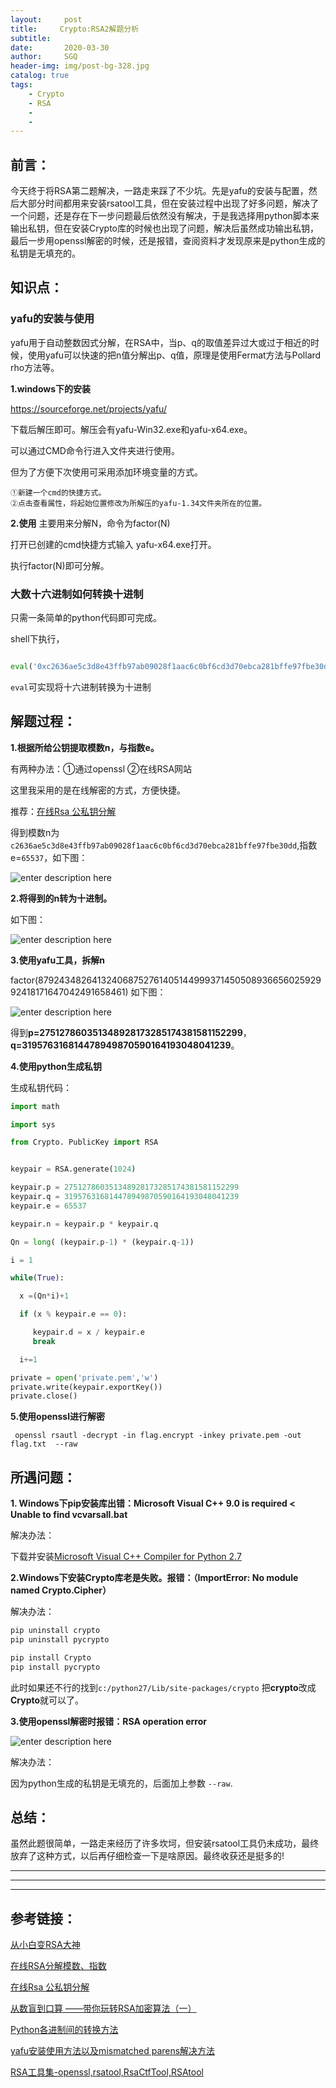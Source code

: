 ```yaml
---
layout:     post
title:     Crypto:RSA2解题分析
subtitle:   
date:       2020-03-30
author:     SGQ
header-img: img/post-bg-328.jpg
catalog: true
tags:
    - Crypto
    - RSA
    - 
    - 
---
```



## 前言：

今天终于将RSA第二题解决，一路走来踩了不少坑。先是yafu的安装与配置，然后大部分时间都用来安装rsatool工具，但在安装过程中出现了好多问题，解决了一个问题，还是存在下一步问题最后依然没有解决，于是我选择用python脚本来输出私钥，但在安装Crypto库的时候也出现了问题，解决后虽然成功输出私钥，最后一步用openssl解密的时候，还是报错，查阅资料才发现原来是python生成的私钥是无填充的。

## 知识点：

### yafu的安装与使用

yafu用于自动整数因式分解，在RSA中，当p、q的取值差异过大或过于相近的时候，使用yafu可以快速的把n值分解出p、q值，原理是使用Fermat方法与Pollard rho方法等。

**1.windows下的安装**

https://sourceforge.net/projects/yafu/

下载后解压即可。解压会有yafu-Win32.exe和yafu-x64.exe。

可以通过CMD命令行进入文件夹进行使用。

但为了方便下次使用可采用添加环境变量的方式。

    ①新建一个cmd的快捷方式。
    ②点击查看属性，将起始位置修改为所解压的yafu-1.34文件夹所在的位置。

**2.使用**
主要用来分解N，命令为factor(N)

打开已创建的cmd快捷方式输入 yafu-x64.exe打开。

执行factor(N)即可分解。


### 大数十六进制如何转换十进制

只需一条简单的python代码即可完成。

shell下执行，

```python

eval('0xc2636ae5c3d8e43ffb97ab09028f1aac6c0bf6cd3d70ebca281bffe97fbe30dd')
```

`eval`可实现将十六进制转换为十进制


## 解题过程：

 **1.根据所给公钥提取模数n，与指数e。**
 
有两种办法：①通过openssl ②在线RSA网站

这里我采用的是在线解密的方式，方便快捷。

推荐：[在线Rsa 公私钥分解](http://tool.chacuo.net/cryptrsakeyparse)

得到模数n为`c2636ae5c3d8e43ffb97ab09028f1aac6c0bf6cd3d70ebca281bffe97fbe30dd`,指数e=`65537`，如下图：

![enter description here](https://imgkr.cn-bj.ufileos.com/2f2afce1-b387-40ea-a238-8aeadd003943.png)

**2.将得到的n转为十进制。**

如下图：

![enter description here](https://imgkr.cn-bj.ufileos.com/48289ad3-e964-4bcd-a92f-58504cc7ccc4.png)

**3.使用yafu工具，拆解n**

factor(87924348264132406875276140514499937145050893665602592992418171647042491658461)  如下图：

![enter description here](https://imgkr.cn-bj.ufileos.com/2c5e69ca-9ab7-47e9-9090-f18fabb95920.png)

得到**p=275127860351348928173285174381581152299**，**q=319576316814478949870590164193048041239**。

**4.使用python生成私钥**

生成私钥代码：

```python
import math

import sys

from Crypto. PublicKey import RSA


keypair = RSA.generate(1024)

keypair.p = 275127860351348928173285174381581152299
keypair.q = 319576316814478949870590164193048041239
keypair.e = 65537

keypair.n = keypair.p * keypair.q

Qn = long( (keypair.p-1) * (keypair.q-1))

i = 1

while(True):

  x =(Qn*i)+1

  if (x % keypair.e == 0):

     keypair.d = x / keypair.e
     break

  i+=1

private = open('private.pem','w')
private.write(keypair.exportKey())
private.close()

```


**5.使用openssl进行解密**

     openssl rsautl -decrypt -in flag.encrypt -inkey private.pem -out flag.txt  --raw

## 所遇问题：

**1. Windows下pip安装库出错：Microsoft Visual C++ 9.0 is required < Unable to find vcvarsall.bat**

解决办法：

下载并安装[Microsoft Visual C++ Compiler for Python 2.7](https://www.microsoft.com/en-us/download/details.aspx?id=44266)


**2.Windows下安装Crypto库老是失败。报错：（ImportError: No module named Crypto.Cipher）**

解决办法：

```python
pip uninstall crypto
pip uninstall pycrypto

pip install Crypto
pip install pycrypto

```

此时如果还不行的找到`c:/python27/Lib/site-packages/crypto` 把**crypto**改成**Crypto**就可以了。


**3.使用openssl解密时报错：RSA operation error**

![enter description here](https://imgkr.cn-bj.ufileos.com/dda61c90-957f-4e11-be7e-19a4a9928316.png)

解决办法：

因为python生成的私钥是无填充的，后面加上参数 `--raw`.



## 总结：

虽然此题很简单，一路走来经历了许多坎坷，但安装rsatool工具仍未成功，最终放弃了这种方式，以后再仔细检查一下是啥原因。最终收获还是挺多的!



***
***
***

## 参考链接：

[从小白变RSA大神](https://cloud.tencent.com/developer/article/1070314)

[在线RSA分解模数、指数](https://www.oren.net.cn/rsa/info.html)

[在线Rsa 公私钥分解](http://tool.chacuo.net/cryptrsakeyparse)


[从数盲到口算 ——带你玩转RSA加密算法（一）](https://www.freebuf.com/column/148185.html)

[Python各进制间的转换方法](http://www.xuepython.wang/Experience/post/38.html)

[yafu安装使用方法以及mismatched parens解决方法](https://www.cnblogs.com/pcat/p/7508205.html)

[RSA工具集-openssl,rsatool,RsaCtfTool,RSAtool](https://www.jianshu.com/p/c945b0f0de0a)


